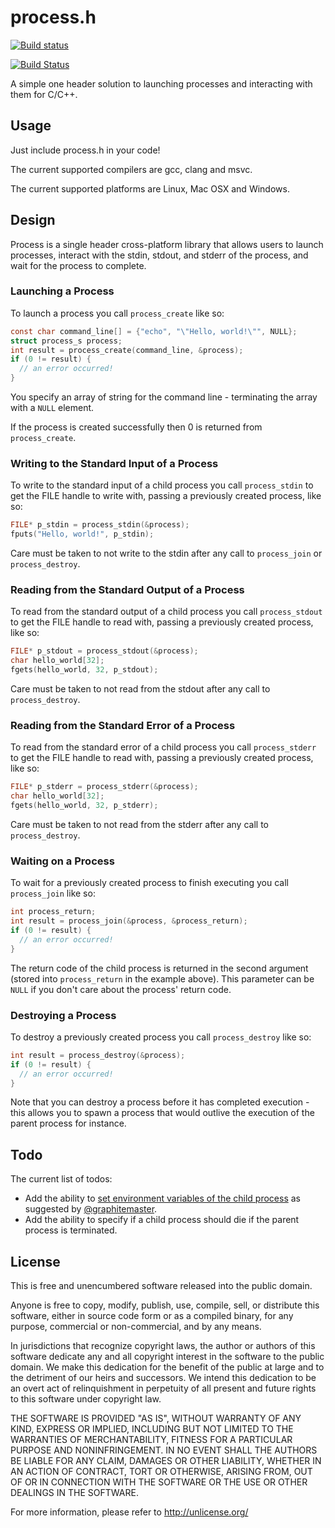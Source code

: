 # process.h #

[![Build status](https://ci.appveyor.com/api/projects/status/0sm37thiavt9juee?svg=true)](https://ci.appveyor.com/project/sheredom/process-h)

[![Build Status](https://travis-ci.org/sheredom/process.h.svg)](https://travis-ci.org/sheredom/process.h)

A simple one header solution to launching processes and interacting with them
for C/C++.

## Usage ##

Just include process.h in your code!

The current supported compilers are gcc, clang and msvc.

The current supported platforms are Linux, Mac OSX and Windows.

## Design ##

Process is a single header cross-platform library that allows users to launch
processes, interact with the stdin, stdout, and stderr of the process, and wait
for the process to complete.

### Launching a Process ###

To launch a process you call `process_create` like so:

```c
const char command_line[] = {"echo", "\"Hello, world!\"", NULL};
struct process_s process;
int result = process_create(command_line, &process);
if (0 != result) {
  // an error occurred!
}
```

You specify an array of string for the command line - terminating the array with
a `NULL` element.

If the process is created successfully then 0 is returned from `process_create`.

### Writing to the Standard Input of a Process ###

To write to the standard input of a child process you call `process_stdin` to
get the FILE handle to write with, passing a previously created process, like
so:

```c
FILE* p_stdin = process_stdin(&process);
fputs("Hello, world!", p_stdin);
```

Care must be taken to not write to the stdin after any call to `process_join` or
`process_destroy`.

### Reading from the Standard Output of a Process ###

To read from the standard output of a child process you call `process_stdout` to
get the FILE handle to read with, passing a previously created process, like
so:

```c
FILE* p_stdout = process_stdout(&process);
char hello_world[32];
fgets(hello_world, 32, p_stdout);
```

Care must be taken to not read from the stdout after any call to 
`process_destroy`.

### Reading from the Standard Error of a Process ###

To read from the standard error of a child process you call `process_stderr` to
get the FILE handle to read with, passing a previously created process, like
so:

```c
FILE* p_stderr = process_stderr(&process);
char hello_world[32];
fgets(hello_world, 32, p_stderr);
```

Care must be taken to not read from the stderr after any call to 
`process_destroy`.

### Waiting on a Process ###

To wait for a previously created process to finish executing you call
`process_join` like so:

```c
int process_return;
int result = process_join(&process, &process_return);
if (0 != result) {
  // an error occurred!
}
```

The return code of the child process is returned in the second argument (stored
into `process_return` in the example above). This parameter can be `NULL` if you
don't care about the process' return code.

### Destroying a Process ###

To destroy a previously created process you call `process_destroy` like so:

```c
int result = process_destroy(&process);
if (0 != result) {
  // an error occurred!
}
```

Note that you can destroy a process before it has completed execution - this
allows you to spawn a process that would outlive the execution of the parent
process for instance.

## Todo ##

The current list of todos:

* Add the ability to [set environment variables of the child process](https://github.com/sheredom/process.h/issues/1)
  as suggested by [@graphitemaster](https://github.com/graphitemaster).
* Add the ability to specify if a child process should die if the parent process
  is terminated.

## License ##

This is free and unencumbered software released into the public domain.

Anyone is free to copy, modify, publish, use, compile, sell, or
distribute this software, either in source code form or as a compiled
binary, for any purpose, commercial or non-commercial, and by any
means.

In jurisdictions that recognize copyright laws, the author or authors
of this software dedicate any and all copyright interest in the
software to the public domain. We make this dedication for the benefit
of the public at large and to the detriment of our heirs and
successors. We intend this dedication to be an overt act of
relinquishment in perpetuity of all present and future rights to this
software under copyright law.

THE SOFTWARE IS PROVIDED "AS IS", WITHOUT WARRANTY OF ANY KIND,
EXPRESS OR IMPLIED, INCLUDING BUT NOT LIMITED TO THE WARRANTIES OF
MERCHANTABILITY, FITNESS FOR A PARTICULAR PURPOSE AND NONINFRINGEMENT.
IN NO EVENT SHALL THE AUTHORS BE LIABLE FOR ANY CLAIM, DAMAGES OR
OTHER LIABILITY, WHETHER IN AN ACTION OF CONTRACT, TORT OR OTHERWISE,
ARISING FROM, OUT OF OR IN CONNECTION WITH THE SOFTWARE OR THE USE OR
OTHER DEALINGS IN THE SOFTWARE.

For more information, please refer to <http://unlicense.org/>
